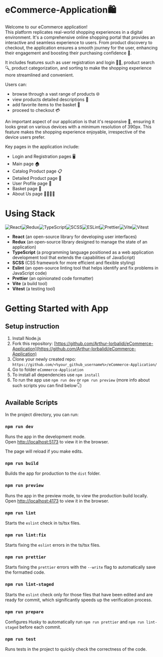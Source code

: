 # eCommerce-Application🛍️

Welcome to our eCommerce application! \
This platform replicates real-world shopping experiences in a digital environment. It's a comprehensive online shopping portal that provides an interactive and seamless experience to users. From product discovery to checkout, the application ensures a smooth journey for the user, enhancing their engagement and boosting their purchasing confidence 🚀.

It includes features such as user registration and login 📝🔐, product search 🔍, product categorization, and sorting to make the shopping experience more streamlined and convenient.

Users can:
- browse through a vast range of products 🌐
- view products detailed descriptions 📄
- add favorite items to the basket 🛒
- proceed to checkout 💳

An important aspect of our application is that it's responsive 📲, ensuring it looks great on various devices with a minimum resolution of 390px. This feature makes the shopping experience enjoyable, irrespective of the device users prefer.

Key pages in the application include:

- Login and Registration pages 🖥️
- Main page 🏠
- Catalog Product page 📋
- Detailed Product page 🔎
- User Profile page 👤
- Basket page 🛒
- About Us page 🙋‍♂️🙋‍♀️

# Using Stack
![React](https://img.shields.io/badge/react-%2320232a.svg?style=for-the-badge&logo=react&logoColor=%2361DAFB)![Redux](https://img.shields.io/badge/redux-%23593d88.svg?style=for-the-badge&logo=redux&logoColor=white)![TypeScript](https://img.shields.io/badge/typescript-%23007ACC.svg?style=for-the-badge&logo=typescript&logoColor=white)![SCSS](https://img.shields.io/badge/SCSS-hotpink.svg?style=for-the-badge&logo=SASS&logoColor=white)![ESLint](https://img.shields.io/badge/ESLint-4B3263?style=for-the-badge&logo=eslint&logoColor=white)![Prettier](https://img.shields.io/badge/prettier-%23e534eb.svg?style=for-the-badge&logo=prettier&logoColor=white)![Vite](https://img.shields.io/badge/vite-%238737cc.svg?style=for-the-badge&logo=vite&logoColor=white)![Vitest](https://img.shields.io/badge/vitest-3ea34a.svg?style=for-the-badge&logo=vitest&logoColor=white)

* **React** (an open-source library for developing user interfaces)
* **Redux** (an open-source library designed to manage the state of an application)
* **TypeScript** (a programming language positioned as a web application development tool that extends the capabilities of JavaScript)
* **SCSS** (CSS framework for more efficient and flexible styling)
* **Eslint** (an open-source linting tool that helps identify and fix problems in JavaScript code)
* **Prettier** (an opinionated code formatter)
* **Vite** (a build tool)
* **Vitest** (a testing tool)

# Getting Started with App

## Setup instruction

1. Install Node.js
2. Fork this repository: [https://github.com/Arthur-Iorbalidi/eCommerce-Application](https://github.com/Arthur-Iorbalidi/eCommerce-Application)
3. Clone your newly created repo: `https://github.com/<%your_github_username%>/eCommerce-Application/`
4. Go to folder `eCommerce-Application`
5. To install all dependencies use `npm install`
6. To run the app use `npm run dev` or `npm run preview` (more info about such scripts you can find below👇)

## Available Scripts

In the project directory, you can run:

### `npm run dev`
Runs the app in the development mode.\
Open [http://localhost:5173](http://localhost:5173) to view it in the browser.

The page will reload if you make edits.

### `npm run build`
Builds the app for production to the `dist` folder.

### `npm run preview`
Runs the app in the preview mode, to view the production build locally.\
Open [http://localhost:4173](http://localhost:4173) to view it in the browser.

### `npm run lint`

Starts the `eslint` check in ts/tsx files.

### `npm run lint:fix`

Starts fixing the `eslint` errors in the ts/tsx files.

### `npm run prettier`

Starts fixing the `prettier` errors with the `--write` flag to automatically save the formatted code.

### `npm run lint-staged`
Starts the `eslint` check only for those files that have been edited and are ready for commit, which significantly speeds up the verification process.

### `npm run prepare`
Сonfigures Husky to automatically run `npm run prettier` and `npm run lint-staged` before  each commit.

### `npm run test`
Runs tests in the project to quickly check the correctness of the code.

